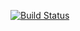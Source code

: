 [![Build Status](https://travis-ci.com/atti-nyu/assignment-1.svg?token=WWt8RuHdFvzuDLgYw3RB&branch=master)](https://travis-ci.com/atti-nyu/assignment-1)
